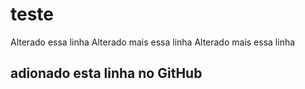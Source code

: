 # teste
Alterado essa linha
Alterado mais essa linha
Alterado mais essa linha
## adionado esta linha no GitHub
